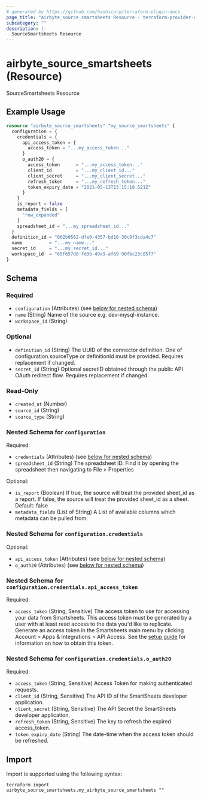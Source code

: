 ```yaml
---
# generated by https://github.com/hashicorp/terraform-plugin-docs
page_title: "airbyte_source_smartsheets Resource - terraform-provider-airbyte"
subcategory: ""
description: |-
  SourceSmartsheets Resource
---
```


# airbyte_source_smartsheets (Resource)

SourceSmartsheets Resource

## Example Usage

```terraform
resource "airbyte_source_smartsheets" "my_source_smartsheets" {
  configuration = {
    credentials = {
      api_access_token = {
        access_token = "...my_access_token..."
      }
      o_auth20 = {
        access_token      = "...my_access_token..."
        client_id         = "...my_client_id..."
        client_secret     = "...my_client_secret..."
        refresh_token     = "...my_refresh_token..."
        token_expiry_date = "2021-05-13T13:15:18.521Z"
      }
    }
    is_report = false
    metadata_fields = [
      "row_expanded"
    ]
    spreadsheet_id = "...my_spreadsheet_id..."
  }
  definition_id = "002b9562-dfe0-4357-bd10-30c9f3cda4c7"
  name          = "...my_name..."
  secret_id     = "...my_secret_id..."
  workspace_id  = "65f657d8-fd3b-49a9-af69-90fbc23c85f7"
}
```

<!-- schema generated by tfplugindocs -->
## Schema

### Required

- `configuration` (Attributes) (see [below for nested schema](#nestedatt--configuration))
- `name` (String) Name of the source e.g. dev-mysql-instance.
- `workspace_id` (String)

### Optional

- `definition_id` (String) The UUID of the connector definition. One of configuration.sourceType or definitionId must be provided. Requires replacement if changed.
- `secret_id` (String) Optional secretID obtained through the public API OAuth redirect flow. Requires replacement if changed.

### Read-Only

- `created_at` (Number)
- `source_id` (String)
- `source_type` (String)

<a id="nestedatt--configuration"></a>
### Nested Schema for `configuration`

Required:

- `credentials` (Attributes) (see [below for nested schema](#nestedatt--configuration--credentials))
- `spreadsheet_id` (String) The spreadsheet ID. Find it by opening the spreadsheet then navigating to File > Properties

Optional:

- `is_report` (Boolean) If true, the source will treat the provided sheet_id as a report. If false, the source will treat the provided sheet_id as a sheet. Default: false
- `metadata_fields` (List of String) A List of available columns which metadata can be pulled from.

<a id="nestedatt--configuration--credentials"></a>
### Nested Schema for `configuration.credentials`

Optional:

- `api_access_token` (Attributes) (see [below for nested schema](#nestedatt--configuration--credentials--api_access_token))
- `o_auth20` (Attributes) (see [below for nested schema](#nestedatt--configuration--credentials--o_auth20))

<a id="nestedatt--configuration--credentials--api_access_token"></a>
### Nested Schema for `configuration.credentials.api_access_token`

Required:

- `access_token` (String, Sensitive) The access token to use for accessing your data from Smartsheets. This access token must be generated by a user with at least read access to the data you'd like to replicate. Generate an access token in the Smartsheets main menu by clicking Account > Apps & Integrations > API Access. See the <a href="https://docs.airbyte.com/integrations/sources/smartsheets/#setup-guide">setup guide</a> for information on how to obtain this token.


<a id="nestedatt--configuration--credentials--o_auth20"></a>
### Nested Schema for `configuration.credentials.o_auth20`

Required:

- `access_token` (String, Sensitive) Access Token for making authenticated requests.
- `client_id` (String, Sensitive) The API ID of the SmartSheets developer application.
- `client_secret` (String, Sensitive) The API Secret the SmartSheets developer application.
- `refresh_token` (String, Sensitive) The key to refresh the expired access_token.
- `token_expiry_date` (String) The date-time when the access token should be refreshed.

## Import

Import is supported using the following syntax:

```shell
terraform import airbyte_source_smartsheets.my_airbyte_source_smartsheets ""
```

